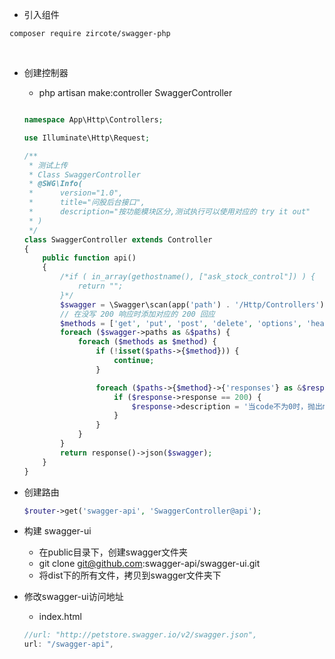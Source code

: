 - 引入组件
 ```
 composer require zircote/swagger-php
 ```
 
- 创建控制器
  * php artisan make:controller SwaggerController
  ```php

  namespace App\Http\Controllers;

  use Illuminate\Http\Request;

  /**
   * 测试上传
   * Class SwaggerController
   * @SWG\Info(
   *      version="1.0",
   *      title="问股后台接口",
   *      description="按功能模块区分,测试执行可以使用对应的 try it out"
   * )
   */
  class SwaggerController extends Controller
  {
      public function api()
      {
          /*if ( in_array(gethostname(), ["ask_stock_control"]) ) {
              return "";
          }*/
          $swagger = \Swagger\scan(app('path') . '/Http/Controllers');
          // 在没写 200 响应时添加对应的 200 回应
          $methods = ['get', 'put', 'post', 'delete', 'options', 'head', 'patch'];
          foreach ($swagger->paths as &$paths) {
              foreach ($methods as $method) {
                  if (!isset($paths->{$method})) {
                      continue;
                  }

                  foreach ($paths->{$method}->{'responses'} as &$response) {
                      if ($response->response == 200) {
                          $response->description = '当code不为0时，抛出msg的错误信息';
                      }
                  }
              }
          }
          return response()->json($swagger);
      }
  }
  
  ```

- 创建路由
  ```php
  $router->get('swagger-api', 'SwaggerController@api');
  ```
  
- 构建 swagger-ui
  * 在public目录下，创建swagger文件夹
  * git clone git@github.com:swagger-api/swagger-ui.git
  * 将dist下的所有文件，拷贝到swagger文件夹下

- 修改swagger-ui访问地址
  * index.html
  
  ```js
  //url: "http://petstore.swagger.io/v2/swagger.json",
  url: "/swagger-api",
  ```
 
